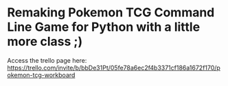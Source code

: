 # Remaking Pokemon TCG Command Line Game for Python with a little more class ;)

Access the trello page here:
https://trello.com/invite/b/bbDe31Pt/05fe78a6ec2f4b3371cf186a1672f170/pokemon-tcg-workboard
